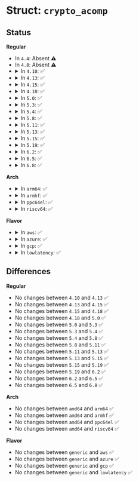 # Struct: <code>crypto_acomp</code>

## Status
<b>Regular</b>
<ul>
<li>
In <code>4.4</code>: Absent ⚠️
</li>
<li>
In <code>4.8</code>: Absent ⚠️
</li>
<li>
<details>
<summary>In <code>4.10</code>: ✅</summary>

```c
struct crypto_acomp {
    int (*compress)(struct acomp_req *);
    int (*decompress)(struct acomp_req *);
    void (*dst_free)(struct scatterlist *);
    unsigned int reqsize;
    struct crypto_tfm base;
};
```
</details>
</li>
<li>
<details>
<summary>In <code>4.13</code>: ✅</summary>

```c
struct crypto_acomp {
    int (*compress)(struct acomp_req *);
    int (*decompress)(struct acomp_req *);
    void (*dst_free)(struct scatterlist *);
    unsigned int reqsize;
    struct crypto_tfm base;
};
```
</details>
</li>
<li>
<details>
<summary>In <code>4.15</code>: ✅</summary>

```c
struct crypto_acomp {
    int (*compress)(struct acomp_req *);
    int (*decompress)(struct acomp_req *);
    void (*dst_free)(struct scatterlist *);
    unsigned int reqsize;
    struct crypto_tfm base;
};
```
</details>
</li>
<li>
<details>
<summary>In <code>4.18</code>: ✅</summary>

```c
struct crypto_acomp {
    int (*compress)(struct acomp_req *);
    int (*decompress)(struct acomp_req *);
    void (*dst_free)(struct scatterlist *);
    unsigned int reqsize;
    struct crypto_tfm base;
};
```
</details>
</li>
<li>
<details>
<summary>In <code>5.0</code>: ✅</summary>

```c
struct crypto_acomp {
    int (*compress)(struct acomp_req *);
    int (*decompress)(struct acomp_req *);
    void (*dst_free)(struct scatterlist *);
    unsigned int reqsize;
    struct crypto_tfm base;
};
```
</details>
</li>
<li>
<details>
<summary>In <code>5.3</code>: ✅</summary>

```c
struct crypto_acomp {
    int (*compress)(struct acomp_req *);
    int (*decompress)(struct acomp_req *);
    void (*dst_free)(struct scatterlist *);
    unsigned int reqsize;
    struct crypto_tfm base;
};
```
</details>
</li>
<li>
<details>
<summary>In <code>5.4</code>: ✅</summary>

```c
struct crypto_acomp {
    int (*compress)(struct acomp_req *);
    int (*decompress)(struct acomp_req *);
    void (*dst_free)(struct scatterlist *);
    unsigned int reqsize;
    struct crypto_tfm base;
};
```
</details>
</li>
<li>
<details>
<summary>In <code>5.8</code>: ✅</summary>

```c
struct crypto_acomp {
    int (*compress)(struct acomp_req *);
    int (*decompress)(struct acomp_req *);
    void (*dst_free)(struct scatterlist *);
    unsigned int reqsize;
    struct crypto_tfm base;
};
```
</details>
</li>
<li>
<details>
<summary>In <code>5.11</code>: ✅</summary>

```c
struct crypto_acomp {
    int (*compress)(struct acomp_req *);
    int (*decompress)(struct acomp_req *);
    void (*dst_free)(struct scatterlist *);
    unsigned int reqsize;
    struct crypto_tfm base;
};
```
</details>
</li>
<li>
<details>
<summary>In <code>5.13</code>: ✅</summary>

```c
struct crypto_acomp {
    int (*compress)(struct acomp_req *);
    int (*decompress)(struct acomp_req *);
    void (*dst_free)(struct scatterlist *);
    unsigned int reqsize;
    struct crypto_tfm base;
};
```
</details>
</li>
<li>
<details>
<summary>In <code>5.15</code>: ✅</summary>

```c
struct crypto_acomp {
    int (*compress)(struct acomp_req *);
    int (*decompress)(struct acomp_req *);
    void (*dst_free)(struct scatterlist *);
    unsigned int reqsize;
    struct crypto_tfm base;
};
```
</details>
</li>
<li>
<details>
<summary>In <code>5.19</code>: ✅</summary>

```c
struct crypto_acomp {
    int (*compress)(struct acomp_req *);
    int (*decompress)(struct acomp_req *);
    void (*dst_free)(struct scatterlist *);
    unsigned int reqsize;
    struct crypto_tfm base;
};
```
</details>
</li>
<li>
<details>
<summary>In <code>6.2</code>: ✅</summary>

```c
struct crypto_acomp {
    int (*compress)(struct acomp_req *);
    int (*decompress)(struct acomp_req *);
    void (*dst_free)(struct scatterlist *);
    unsigned int reqsize;
    struct crypto_tfm base;
};
```
</details>
</li>
<li>
<details>
<summary>In <code>6.5</code>: ✅</summary>

```c
struct crypto_acomp {
    int (*compress)(struct acomp_req *);
    int (*decompress)(struct acomp_req *);
    void (*dst_free)(struct scatterlist *);
    unsigned int reqsize;
    struct crypto_tfm base;
};
```
</details>
</li>
<li>
<details>
<summary>In <code>6.8</code>: ✅</summary>

```c
struct crypto_acomp {
    int (*compress)(struct acomp_req *);
    int (*decompress)(struct acomp_req *);
    void (*dst_free)(struct scatterlist *);
    unsigned int reqsize;
    struct crypto_tfm base;
};
```
</details>
</li>
</ul>
<b>Arch</b>
<ul>
<li>
<details>
<summary>In <code>arm64</code>: ✅</summary>

```c
struct crypto_acomp {
    int (*compress)(struct acomp_req *);
    int (*decompress)(struct acomp_req *);
    void (*dst_free)(struct scatterlist *);
    unsigned int reqsize;
    struct crypto_tfm base;
};
```
</details>
</li>
<li>
<details>
<summary>In <code>armhf</code>: ✅</summary>

```c
struct crypto_acomp {
    int (*compress)(struct acomp_req *);
    int (*decompress)(struct acomp_req *);
    void (*dst_free)(struct scatterlist *);
    unsigned int reqsize;
    struct crypto_tfm base;
};
```
</details>
</li>
<li>
<details>
<summary>In <code>ppc64el</code>: ✅</summary>

```c
struct crypto_acomp {
    int (*compress)(struct acomp_req *);
    int (*decompress)(struct acomp_req *);
    void (*dst_free)(struct scatterlist *);
    unsigned int reqsize;
    struct crypto_tfm base;
};
```
</details>
</li>
<li>
<details>
<summary>In <code>riscv64</code>: ✅</summary>

```c
struct crypto_acomp {
    int (*compress)(struct acomp_req *);
    int (*decompress)(struct acomp_req *);
    void (*dst_free)(struct scatterlist *);
    unsigned int reqsize;
    struct crypto_tfm base;
};
```
</details>
</li>
</ul>
<b>Flavor</b>
<ul>
<li>
<details>
<summary>In <code>aws</code>: ✅</summary>

```c
struct crypto_acomp {
    int (*compress)(struct acomp_req *);
    int (*decompress)(struct acomp_req *);
    void (*dst_free)(struct scatterlist *);
    unsigned int reqsize;
    struct crypto_tfm base;
};
```
</details>
</li>
<li>
<details>
<summary>In <code>azure</code>: ✅</summary>

```c
struct crypto_acomp {
    int (*compress)(struct acomp_req *);
    int (*decompress)(struct acomp_req *);
    void (*dst_free)(struct scatterlist *);
    unsigned int reqsize;
    struct crypto_tfm base;
};
```
</details>
</li>
<li>
<details>
<summary>In <code>gcp</code>: ✅</summary>

```c
struct crypto_acomp {
    int (*compress)(struct acomp_req *);
    int (*decompress)(struct acomp_req *);
    void (*dst_free)(struct scatterlist *);
    unsigned int reqsize;
    struct crypto_tfm base;
};
```
</details>
</li>
<li>
<details>
<summary>In <code>lowlatency</code>: ✅</summary>

```c
struct crypto_acomp {
    int (*compress)(struct acomp_req *);
    int (*decompress)(struct acomp_req *);
    void (*dst_free)(struct scatterlist *);
    unsigned int reqsize;
    struct crypto_tfm base;
};
```
</details>
</li>
</ul>

## Differences
<b>Regular</b>
<ul>
<li>
No changes between <code>4.10</code> and <code>4.13</code> ✅
</li>
<li>
No changes between <code>4.13</code> and <code>4.15</code> ✅
</li>
<li>
No changes between <code>4.15</code> and <code>4.18</code> ✅
</li>
<li>
No changes between <code>4.18</code> and <code>5.0</code> ✅
</li>
<li>
No changes between <code>5.0</code> and <code>5.3</code> ✅
</li>
<li>
No changes between <code>5.3</code> and <code>5.4</code> ✅
</li>
<li>
No changes between <code>5.4</code> and <code>5.8</code> ✅
</li>
<li>
No changes between <code>5.8</code> and <code>5.11</code> ✅
</li>
<li>
No changes between <code>5.11</code> and <code>5.13</code> ✅
</li>
<li>
No changes between <code>5.13</code> and <code>5.15</code> ✅
</li>
<li>
No changes between <code>5.15</code> and <code>5.19</code> ✅
</li>
<li>
No changes between <code>5.19</code> and <code>6.2</code> ✅
</li>
<li>
No changes between <code>6.2</code> and <code>6.5</code> ✅
</li>
<li>
No changes between <code>6.5</code> and <code>6.8</code> ✅
</li>
</ul>
<b>Arch</b>
<ul>
<li>
No changes between <code>amd64</code> and <code>arm64</code> ✅
</li>
<li>
No changes between <code>amd64</code> and <code>armhf</code> ✅
</li>
<li>
No changes between <code>amd64</code> and <code>ppc64el</code> ✅
</li>
<li>
No changes between <code>amd64</code> and <code>riscv64</code> ✅
</li>
</ul>
<b>Flavor</b>
<ul>
<li>
No changes between <code>generic</code> and <code>aws</code> ✅
</li>
<li>
No changes between <code>generic</code> and <code>azure</code> ✅
</li>
<li>
No changes between <code>generic</code> and <code>gcp</code> ✅
</li>
<li>
No changes between <code>generic</code> and <code>lowlatency</code> ✅
</li>
</ul>

